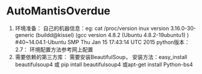 # AutoMantisOverdue
1. 环境准备：
   自己的机器信息：eg: cat /proc/version
   inux version 3.16.0-30-generic (buildd@kissel) (gcc version 4.8.2 (Ubuntu 4.8.2-19ubuntu1) ) #40~14.04.1-Ubuntu SMP Thu Jan 15 17:43:14 UTC 2015
   python版本：2.7：
   环境配置方法参考网上配置
2. 需要依赖的第三方库：
   需要安装BeautifulSoup，
   安装方法：easy_install beautifulsoup4 或 pip intall beautifulsoup4 或apt-get install Python-bs4